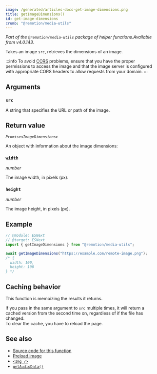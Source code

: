 ```yaml
---
image: /generated/articles-docs-get-image-dimensions.png
title: getImageDimensions()
id: get-image-dimensions
crumb: "@remotion/media-utils"
---
```


_Part of the `@remotion/media-utils` package of helper functions.Available from v4.0.143._

Takes an image `src`, retrieves the dimensions of an image.

:::info
To avoid [CORS](https://developer.mozilla.org/en-US/docs/Web/HTTP/CORS) problems, ensure that you have the proper permissions to access the image and that the image server is configured with appropriate CORS headers to allow requests from your domain.
:::

## Arguments

### `src`

A string that specifies the URL or path of the image.

## Return value

_`Promise<ImageDimensions>`_

An object with information about the image dimensions:

### `width`

_number_

The image width, in pixels (px).

### `height`

_number_

The image height, in pixels (px).

## Example

```ts twoslash
// @module: ESNext
// @target: ESNext
import { getImageDimensions } from "@remotion/media-utils";

await getImageDimensions("https://example.com/remote-image.png");
/* {
  width: 100,
  height: 100
} */

```

## Caching behavior

This function is memoizing the results it returns.

If you pass in the same argument to `src` multiple times, it will return a cached version from the second time on, regardless of if the file has changed.  
To clear the cache, you have to reload the page.

## See also

- [Source code for this function](https://github.com/remotion-dev/remotion/blob/main/packages/media-utils/src/get-image-dimensions.ts)
- [Preload image](/docs/preload/preload-image)
- [`<Img />`](/docs/img)
- [`getAudioData()`](/docs/get-audio-data)

